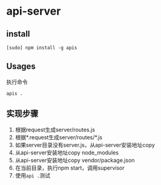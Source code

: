 # api-server

## install

	[sudo] npm install -g apis

## Usages

执行命令

	apis .
	
## 实现步骤

1. 根据request生成server/routes.js
1. 根据*.request生成server/routes/*.js
1. 如果server目录没有server.js，从api-server安装地址copy
1. 从api-server安装地址copy node_modules
1. 从api-server安装地址copy vendor/package.json
1. 在当前目录，执行npm start，调用supervisor
1. 使用`api .`测试

